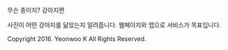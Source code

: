 

무슨 종이지? 강아지편


사진이 어떤 강아지를 닮았는지 알려줍니다.
웹페이지와 앱으로 서비스가 목표입니다.

Copyright 2016. Yeonwoo K All Rights Reserved.

